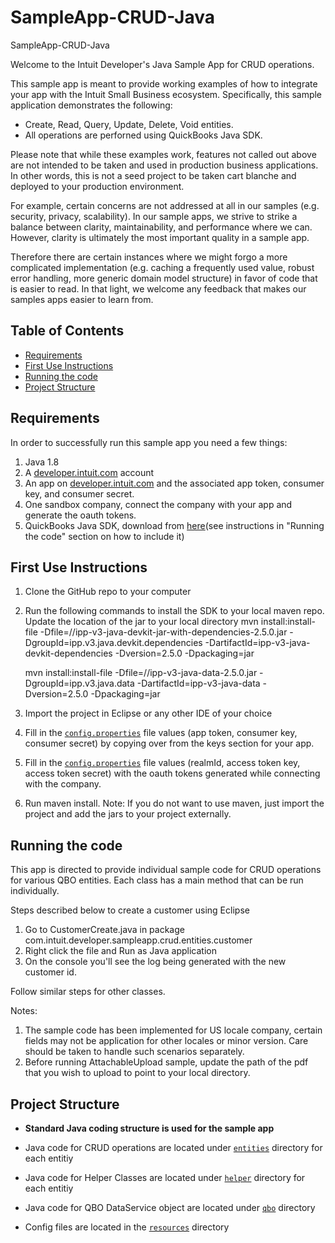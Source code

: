 # SampleApp-CRUD-Java
SampleApp-CRUD-Java

<p>Welcome to the Intuit Developer's Java Sample App for CRUD operations.</p>
<p>This sample app is meant to provide working examples of how to integrate your app with the Intuit Small Business ecosystem. Specifically, this sample application demonstrates the following:</p>

<ul>
	<li>Create, Read, Query, Update, Delete, Void entities.</li>
	<li>All operations are perforned using QuickBooks Java SDK.</li>
</ul>

<p>Please note that while these examples work, features not called out above are not intended to be taken and used in production business applications. In other words, this is not a seed project to be taken cart blanche and deployed to your production environment.</p>  

<p>For example, certain concerns are not addressed at all in our samples (e.g. security, privacy, scalability). In our sample apps, we strive to strike a balance between clarity, maintainability, and performance where we can. However, clarity is ultimately the most important quality in a sample app.</p>

<p>Therefore there are certain instances where we might forgo a more complicated implementation (e.g. caching a frequently used value, robust error handling, more generic domain model structure) in favor of code that is easier to read. In that light, we welcome any feedback that makes our samples apps easier to learn from.</p>

## Table of Contents

* [Requirements](#requirements)
* [First Use Instructions](#first-use-instructions)
* [Running the code](#running-the-code)
* [Project Structure](#project-structure)


## Requirements

In order to successfully run this sample app you need a few things:

1. Java 1.8
2. A [developer.intuit.com](http://developer.intuit.com) account
3. An app on [developer.intuit.com](http://developer.intuit.com) and the associated app token, consumer key, and consumer secret.
4. One sandbox company, connect the company with your app and generate the oauth tokens.
5. QuickBooks Java SDK, download from [here](http://bit.ly/YaVgEe)(see instructions in "Running the code" section on how to include it) 

## First Use Instructions

1. Clone the GitHub repo to your computer
2. Run the following commands to install the SDK to your local maven repo. Update the location of the jar to your local directory
	mvn install:install-file -Dfile=/<Your local directory path>/ipp-v3-java-devkit-jar-with-dependencies-2.5.0.jar -DgroupId=ipp.v3.java.devkit.dependencies -DartifactId=ipp-v3-java-devkit-dependencies -Dversion=2.5.0 -Dpackaging=jar

	mvn install:install-file -Dfile=/<Your local directory path>/ipp-v3-java-data-2.5.0.jar -DgroupId=ipp.v3.java.data -DartifactId=ipp-v3-java-data -Dversion=2.5.0 -Dpackaging=jar
3. Import the project in Eclipse or any other IDE of your choice
4. Fill in the [`config.properties`](src/main/resources/config.properties) file values (app token, consumer key, consumer secret) by copying over from the keys section for your app.
5. Fill in the [`config.properties`](src/main/resources/config.properties) file values (realmId, access token key, access token secret) with the oauth tokens generated while connecting with the company. 
6. Run maven install.
Note: If you do not want to use maven, just import the project and add the jars to your project externally.

## Running the code

This app is directed to provide individual sample code for CRUD operations for various QBO entities.
Each class has a main method that can be run individually.

Steps described below to create a customer using Eclipse
1. Go to CustomerCreate.java in package com.intuit.developer.sampleapp.crud.entities.customer
2. Right click the file and Run as Java application
3. On the console you'll see the log being generated with the new customer id.

Follow similar steps for other classes.

Notes: 
1. The sample code has been implemented for US locale company, certain fields may not be application for other locales or minor version. Care should be taken to handle such scenarios separately.
2. Before running AttachableUpload sample, update the path of the pdf that you wish to upload to point to your local directory. 

## Project Structure
* **Standard Java coding structure is used for the sample app**

* Java code for CRUD operations are located under [`entities`](src/main/java/com/intuit/developer/sampleapp/crud/entities) directory for each entitiy
* Java code for Helper Classes are located under [`helper`](src/main/java/com/intuit/developer/sampleapp/crud/helper) directory for each entitiy
* Java code for QBO DataService object are located under [`qbo`](src/main/java/com/intuit/developer/sampleapp/crud/qbo) directory 
* Config files are located in the [`resources`](src/main/resources) directory

